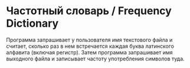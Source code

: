 # Частотный словарь / Frequency Dictionary

Программа запрашивает у пользователя имя текстового файла и считает, сколько раз в нем встречается каждая буква латинского алфавита (включая регистр).
Затем программа запрашивает имя выходного файла и записывает частоту употребления символов туда.
